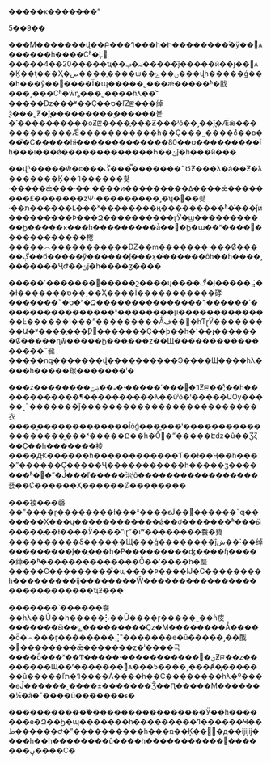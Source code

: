 �����κ����ּ���ˮ

5��9��

���Ϻ�������վ��Բ���ߣ���һ�Ի��������࣬�ӱ��ͬѧ������һ����Сʱ�Ļ𳵣�����4��20�����ҵ��ﺼ�ݡ�����֮ǰ�����ӣ��յ��ͬѧ�Ķ��ţ���Ҳ�ص����ֶ����ѡ��ں��ݻ���վһ�����ǵ���һ���ȳ��⳵����Ϊ�պ�����˾���ǽ�����ʱ�䣬���˰���Сʱ�ŵȵ���˾����һλ��ͬ־�����ǲ���ʶ��Ҫ��ס�ľƵꡣ���绰ѯ���˾Ƶ�ǰ̨���������ۣ������뵽�˺����������оƵꡣ����֪���Ƶ���ʲô��˼��ǰ̨�Ǽǣ������������Ǽ�����������һ��Ҫ���˷����οͣ��в���֮�С�����һɨ�������������ٱ���������ס��80һ���ı���ǿ�������������Һ��ݵĵ�һ���й���

��վʱ�����ŵ�ͼ���ڴ����̿������˶ԾƵ���λ�á��Ƶ�λ�������Ķ��ߣ������촺·�����ǽ���·��·����ͷ���������ߡ����ǽ��������£�������ȥѰ·���������˼�ʮ�׵��촺·��ת������Լ���ˣ��������ң���������ʱ�֡���ǰͷ���������Ϸ���Զ����������ɽӰ֮�ϣ�����������Ϧ�����ҡ���һ���������ǡ��׷�Ϧ�ա��ˣ����׷������������棬�����෴�����������Ǳ��m�������·���Ȼ�����ڳ��б�����ӳ������ǰ���ӽ�ͨ������ôһ��һ����˼�������ҶԺ��ݵĵ�һ����ӡ����

�����ߵ�������԰�����շ����ų����ڰ�ǰ�����⣬��ɫ�������ס��˼��࣬Ҳ����Ϊ�����������硣�������˵�ס�ˣ�Զ���������������ߵ������ߣ����������������ˣ��������µ��������������Ŀ������İ���ˮ���������Ǻڣ��԰�һƬɽӰ���������Ա�ʶ����֪���Ƿ񿴼�������Ҫ��ϸ��һ�ߵ��յ̡�������Ȼ�����ղŵ�����Ϧ���ֳ���ȥ��Щ�����������������˵㡣�����ոգ�������վ����������Э����Щ����һλ����һ�����羰�������ˡ�

���ź��������ߣ�׼���ߵ�����·�ھ��ۻؾƵꡣ��;ͣ��һ������������¶����������λ��ûʲô�ˡ�����ԱѸ�����˲˵�������ǰ�������������������������衣����̫�������������ĺõģ���̫���ˡ�������������������̫���ˣ�����Ը��һ�Ȱ׿�ˮ�����Էǳ�û��Ʒζ��Ҫ��һ�������裬����Ԫ������һ������������Ƭ��ɫ��Ҷ��һ����ˮ������Ҫ֮�����Ҷ�����������һ�����ӡ�������ʱ�򣬺�ˮ�Ĵ���ľ�����治֪ʲô�����������ܴ������죬��Ȼ������Ҳ������Ȼ��������

���裬���磬��ˮ����ɽ��������ɫ���ˣ����ϵĴ��׷������˵ƣ�������Ҳ���ų������������ǿ��ơ�������ʱ���ӹ�����ֻ��ɫ����Ӱ����ˮīɽˮ�ıʷ��������ް飬�費����������δ������Щ���ģ��������ĵش��˸��绰���������ĵ��ִ���һ�Ρ���������ʤ����ɧ�����绰��ʱ��������������Ȫ��ʼ����һ�㻨�����Ͼ���������֮�ϣ����Ϸ����Ĳ�С��������һ���������ĳ��������Ŵ����������������������������ҵƻ���

�������˺������飬��һλ��Ů��һ�����⡣��Ů����ɽ�����˷��ǹ㽻�������ӹ��ݻ���������Ҫȥ�Ϻ��������Ǻ�����ȫ�෴���г̡��������⣬˭�������е�û�����˼��䣬�͸��������ǣ�������ȥ�ˡ����극����ȫ���ˣ��Ͳ�����·�����������⳵�ؾƵꡣ��ȥ��������Щ��ʳ�������ͬѧ���Ƽ����˰���Ⱥ�̡�������û�����ľߣ�ת����Ȧ����һ��С��������һλ�º����еĴ������˱����±�������Ǯ��Ԥ�����Ϻ�������¼֮�ã�˭����û�������ء�

������������֮����������������Ӱ��һ�������е�Զ��Ϧ�պ�������һ���������ߣ������Ҹ��ط������Ժ�ˮ����������һ���ռ��Ķ��񣬾͸�д��ĳĳĳ����һ��һ��������û����һ������������������ڼ����С�





